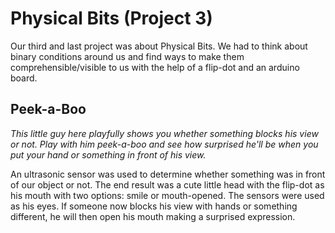 # Physical Bits (Project 3)
Our third and last project was about Physical Bits. We had to think about binary conditions around us and find ways to make them comprehensible/visible to us with the help of a flip-dot and an arduino board.

## Peek-a-Boo

_This little guy here playfully shows you whether something blocks his view or not. Play with him peek-a-boo and see how surprised he'll be when you put your hand or something in front of his view._

An ultrasonic sensor was used to determine whether something was in front of our object or not. The end result was a cute little head with the flip-dot as his mouth with two options: smile or mouth-opened. The sensors were used as his eyes.
If someone now blocks his view with hands or something different, he will then open his mouth making a surprised expression.

